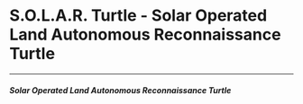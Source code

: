 # S.O.L.A.R. Turtle - Solar Operated Land Autonomous Reconnaissance Turtle
---
##### Solar Operated Land Autonomous Reconnaissance Turtle

